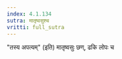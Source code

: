 ```yaml
---
index: 4.1.134
sutra: मातृष्वसुश्च
vritti: full_sutra
---
```


"तस्य अपत्यम्" (इति) मातृष्वसुः छण्, ढकि लोपः च 